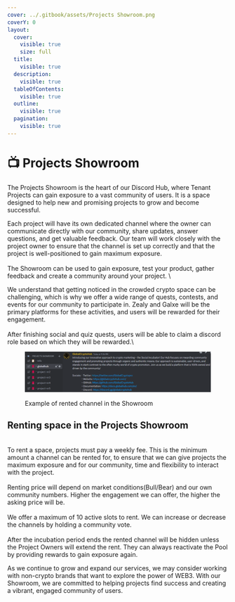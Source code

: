 ```yaml
---
cover: ../.gitbook/assets/Projects Showroom.png
coverY: 0
layout:
  cover:
    visible: true
    size: full
  title:
    visible: true
  description:
    visible: true
  tableOfContents:
    visible: true
  outline:
    visible: true
  pagination:
    visible: true
---
```


# 📺 Projects Showroom

The Projects Showroom is the heart of our Discord Hub, where Tenant Projects can gain exposure to a vast community of users. It is a space designed to help new and promising projects to grow and become successful.

Each project will have its own dedicated channel where the owner can communicate directly with our community, share updates, answer questions, and get valuable feedback. Our team will work closely with the project owner to ensure that the channel is set up correctly and that the project is well-positioned to gain maximum exposure.\
\
The Showroom can be used to gain exposure, test your product, gather feedback and create a community around your project. \


We understand that getting noticed in the crowded crypto space can be challenging, which is why we offer a wide range of quests, contests, and events for our community to participate in. Zealy and Galxe will be the primary platforms for these activities, and users will be rewarded for their engagement.\
\
After finishing social and quiz quests, users will be able to claim a discord role based on which they will be rewarded.\


<figure><img src="../.gitbook/assets/incubatorexample.png" alt=""><figcaption><p>Example of rented channel in the Showroom</p></figcaption></figure>

## Renting space in the Projects Showroom

\
To rent a space, projects must pay a weekly fee. This is the minimum amount a channel can be rented for, to ensure that we can give projects the maximum exposure and for our community, time and flexibility to interact with the project.\
\
Renting price will depend on market conditions(Bull/Bear) and our own community numbers. Higher the engagement we can offer, the higher the asking price will be.\
\
We offer a maximum of 10 active slots to rent. We can increase or decrease the channels by holding a community vote. \
\
After the incubation period ends the rented channel will be hidden unless the Project Owners will extend the rent. They can always reactivate the Pool by providing rewards to gain exposure again.\
&#x20;

As we continue to grow and expand our services, we may consider working with non-crypto brands that want to explore the power of WEB3. With our Showroom, we are committed to helping projects find success and creating a vibrant, engaged community of users.
